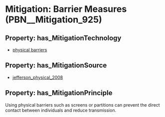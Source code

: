 # Mitigation: __Barrier Measures__ (PBN__Mitigation_925)

## Property: has_MitigationTechnology

* [physical barriers](../Technology/PBN__Technology_343)

## Property: has_MitigationSource

* [jefferson_physical_2008](../Article/PBN__Article_22)

## Property: has_MitigationPrinciple

Using physical barriers such as screens or partitions can prevent the direct contact between individuals and reduce transmission.

